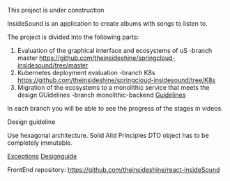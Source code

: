 This project is under construction 

InsideSound is an application to create albums with songs to listen to.

The project is divided into the following parts:
1) Evaluation of the graphical interface and ecosystems of uS 
   -branch master https://github.com/theinsideshine/springcloud-insidesound/tree/master
2) Kubernetes deployment evaluation 
   -branch K8s https://github.com/theinsideshine/springcloud-insidesound/tree/K8s
3) Migration of the ecosystems to a monolithic service that meets the design GUidelines -branch monolithic-backend
[Guidelines](doc/recomendaciones.pdf)

In each branch you will be able to see the progress of the stages in videos.


Design guideline

   Use hexagonal architecture.
   Solid Alid Principles
   DTO object has to be completely immutable.
   


[Exceptions](doc/excepcionesjava.pdf)
[Designguide](doc/Insidesound-Designguide.pdf)

FrontEnd repository: https://github.com/theinsideshine/react-insideSound